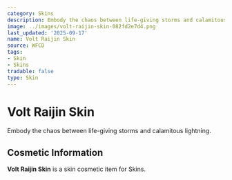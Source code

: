 ```yaml
---
category: Skins
description: Embody the chaos between life-giving storms and calamitous lightning.
image: ../images/volt-raijin-skin-082fd2e7d4.png
last_updated: '2025-09-17'
name: Volt Raijin Skin
source: WFCD
tags:
- Skin
- Skins
tradable: false
type: Skin
---
```


# Volt Raijin Skin

Embody the chaos between life-giving storms and calamitous lightning.

## Cosmetic Information

**Volt Raijin Skin** is a skin cosmetic item for Skins.


